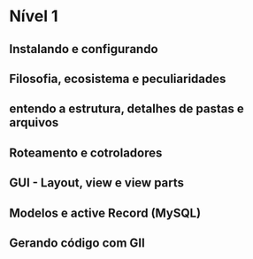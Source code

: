 # Nível 1

## Instalando e configurando

## Filosofia, ecosistema e peculiaridades 

## entendo a estrutura, detalhes de pastas e arquivos

## Roteamento e cotroladores

## GUI - Layout, view e view parts

## Modelos e active Record (MySQL)

## Gerando código com GII

